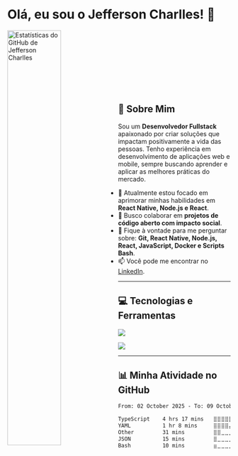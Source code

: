 # Olá, eu sou o Jefferson Charlles! 👋

<a href="https://www.linkedin.com/in/jeffersoncharlles/">
  <img align="left" src="https://github-readme-stats.vercel.app/api?username=jeffersoncharlles&show_icons=true&theme=dark&include_all_commits=true&rank_icon=github" alt="Estatísticas do GitHub de Jefferson Charlles" width="49%"/>
</a>

<br><br><br><br><br><br><br><br>

## 🚀 Sobre Mim

Sou um **Desenvolvedor Fullstack** apaixonado por criar soluções que impactam positivamente a vida das pessoas. Tenho experiência em desenvolvimento de aplicações web e mobile, sempre buscando aprender e aplicar as melhores práticas do mercado.

- 🌱 Atualmente estou focado em aprimorar minhas habilidades em **React Native, Node.js e React**.
- 👯 Busco colaborar em **projetos de código aberto com impacto social**.
- 💬 Fique à vontade para me perguntar sobre: **Git, React Native, Node.js, React, JavaScript, Docker e Scripts Bash**.
- 📫 Você pode me encontrar no [LinkedIn](https://www.linkedin.com/in/jeffersoncharlles/).

---

## 💻 Tecnologias e Ferramentas

<p align="left">
<!--   <a href="https://skillicons.dev"> -->
  <a href="https://go-skill-icons.vercel.app/">
    <img src="https://skillicons.dev/icons?i=react,vite,tailwind,styledcomponents,nextjs,nodejs,ts,js,express,regex,docker,vercel,git,bash,vscode" />
  </a>
</p>
<p align="left">
  <a href="https://go-skill-icons.vercel.app/">
    <img
      src="https://go-skill-icons.vercel.app/api/icons?i=api,jwt,apple,authjs,clerk,prisma,drizzle,reactnative,expo,ffmpeg,framer,gsap,mysql,mongodb,postgresql"
    />
  </a>
</p>

---

## 📊 Minha Atividade no GitHub

<!--START_SECTION:waka-->

```txt
From: 02 October 2025 - To: 09 October 2025

TypeScript    4 hrs 17 mins   ⣿⣿⣿⣿⣿⣿⣿⣿⣿⣿⣿⣿⣿⣿⣿⣿⣄⣀⣀⣀⣀⣀⣀⣀⣀   64.61 %
YAML          1 hr 8 mins     ⣿⣿⣿⣿⣤⣀⣀⣀⣀⣀⣀⣀⣀⣀⣀⣀⣀⣀⣀⣀⣀⣀⣀⣀⣀   17.17 %
Other         31 mins         ⣿⣿⣀⣀⣀⣀⣀⣀⣀⣀⣀⣀⣀⣀⣀⣀⣀⣀⣀⣀⣀⣀⣀⣀⣀   07.86 %
JSON          15 mins         ⣿⣀⣀⣀⣀⣀⣀⣀⣀⣀⣀⣀⣀⣀⣀⣀⣀⣀⣀⣀⣀⣀⣀⣀⣀   03.83 %
Bash          10 mins         ⣶⣀⣀⣀⣀⣀⣀⣀⣀⣀⣀⣀⣀⣀⣀⣀⣀⣀⣀⣀⣀⣀⣀⣀⣀   02.73 %
```

<!--END_SECTION:waka-->
